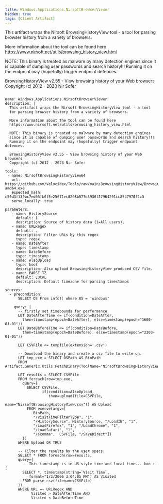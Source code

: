 ```yaml
---
title: Windows.Applications.NirsoftBrowserViewer
hidden: true
tags: [Client Artifact]
---
```


This artifact wraps the Nirsoft BrowsingHistoryView tool - a tool
for parsing browser history from a variety of browsers.

More information about the tool can be found here
https://www.nirsoft.net/utils/browsing_history_view.html

NOTE: This binary is treated as malware by many detection engines
since it is capable of dumping user passwords and search history!!!
Running it on the endpoint may (hopefully) trigger endpoint defences.

BrowsingHistoryView v2.55 - View browsing history of your Web browsers
Copyright (c) 2012 - 2023 Nir Sofer


<pre><code class="language-yaml">
name: Windows.Applications.NirsoftBrowserViewer
description: |
  This artifact wraps the Nirsoft BrowsingHistoryView tool - a tool
  for parsing browser history from a variety of browsers.

  More information about the tool can be found here
  https://www.nirsoft.net/utils/browsing_history_view.html

  NOTE: This binary is treated as malware by many detection engines
  since it is capable of dumping user passwords and search history!!!
  Running it on the endpoint may (hopefully) trigger endpoint defences.

  BrowsingHistoryView v2.55 - View browsing history of your Web browsers
  Copyright (c) 2012 - 2023 Nir Sofer

tools:
 - name: NirsoftBrowsingHistoryView64
   url: https://github.com/Velocidex/Tools/raw/main/BrowsingHistoryView/BrowsingHistoryView-amd64.exe
   expected_hash: c50d3f139bc7ed05fb0f5e25671ec0268b577d5930f27964291cc8747970f2c3
   serve_locally: true

parameters:
   - name: HistorySource
     default: 1
     description: Source of history data (1=All users).
   - name: URLRegex
     default: .
     description: Filter URLs by this regex
     type: regex
   - name: DateAfter
     type: timestamp
   - name: DateBefore
     type: timestamp
   - name: AlsoUpload
     type: bool
     description: Also upload BrowsingHistoryView produced CSV file.
   - name: PARSE_TZ
     default: LOCAL
     description: Default timezone for parsing timestamps

sources:
  - precondition:
      SELECT OS From info() where OS = 'windows'

    query: |
      -- firstly set timebounds for performance
      LET DateAfterTime &lt;= if(condition=DateAfter,
        then=timestamp(epoch=DateAfter), else=timestamp(epoch="1600-01-01"))
      LET DateBeforeTime &lt;= if(condition=DateBefore,
        then=timestamp(epoch=DateBefore), else=timestamp(epoch="2200-01-01"))

      LET CSVFile &lt;= tempfile(extension='.csv')

      -- Download the binary and create a csv file to write on.
      LET tmp_exe = SELECT OSPath AS BinPath
      FROM Artifact.Generic.Utils.FetchBinary(ToolName="NirsoftBrowsingHistoryView64")

      LET results = SELECT CSVFile
      FROM foreach(row=tmp_exe,
        query={
          SELECT CSVFile,
                 if(condition=AlsoUpload,
                    then=upload(file=CSVFile,
                                name="NirsoftBrowsingHistoryView.csv")) AS Upload
          FROM execve(argv=[
             BinPath,
             "/VisitTimeFilterType", "1",
             "/HistorySource", HistorySource, "/LoadIE", "1",
             "/LoadFirefox", "1", "/LoadChrome", "1",
             "/LoadSafari", "1",
             "/scomma",  CSVFile, "/SaveDirect"])
        })
      WHERE Upload OR TRUE

      -- Filter the results by the user specs
      SELECT * FROM foreach(row=results,
      query={
        -- This timestamp is in US style time and local time... boo :-(
        SELECT *, timestamp(string=`Visit Time`,
           format="1/2/2006 3:04:05 PM") AS Visited
        FROM parse_csv(filename=CSVFile)
      })
      WHERE URL =~ URLRegex AND
            Visited &gt; DateAfterTime AND
            Visited &lt; DateBeforeTime

</code></pre>

